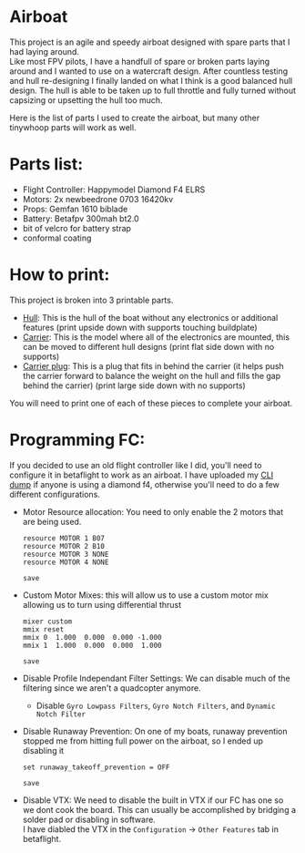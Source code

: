Airboat
=======
This project is an agile and speedy airboat designed with spare parts that I had laying around.  
Like most FPV pilots, I have a handfull of spare or broken parts laying around and I wanted to use on a watercraft design.
After countless testing and hull re-designing I finally landed on what I think is a good balanced hull design.
The hull is able to be taken up to full throttle and fully turned without capsizing or upsetting the hull too much.  
  
Here is the list of parts I used to create the airboat, but many other tinywhoop parts will work as well.

Parts list:
===========
- Flight Controller: Happymodel Diamond F4 ELRS
- Motors: 2x newbeedrone 0703 16420kv
- Props: Gemfan 1610 biblade
- Battery: Betafpv 300mah bt2.0
- bit of velcro for battery strap
- conformal coating

How to print:
=============
This project is broken into 3 printable parts.
- [Hull](airboat_design/airboat_neo_hull.stl): This is the hull of the boat without any electronics or additional features (print upside down with supports touching buildplate)
- [Carrier](airboat_design/carrier.stl): This is the model where all of the electronics are mounted, this can be moved to different hull designs (print flat side down with no supports)
- [Carrier plug](airboat_design/airboat_carrier_plug.stl): This is a plug that fits in behind the carrier (it helps push the carrier forward to balance the weight on the hull and fills the gap behind the carrier) (print large side down with no supports)

You will need to print one of each of these pieces to complete your airboat.

Programming FC:
===============
If you decided to use an old flight controller like I did, you'll need to configure it in betaflight to work as an airboat.
I have uploaded my [CLI dump](cli_dump/BF_airboat_diamondf4_dump.txt) if anyone is using a diamond f4, otherwise you'll need to do a few different configurations.

- Motor Resource allocation: You need to only enable the 2 motors that are being used.
  ```
  resource MOTOR 1 B07
  resource MOTOR 2 B10
  resource MOTOR 3 NONE
  resource MOTOR 4 NONE
  
  save
  ```

- Custom Motor Mixes: this will allow us to use a custom motor mix allowing us to turn using differential thrust
  ```
  mixer custom
  mmix reset
  mmix 0  1.000  0.000  0.000 -1.000
  mmix 1  1.000  0.000  0.000  1.000
  
  save
  ```

- Disable Profile Independant Filter Settings: We can disable much of the filtering since we aren't a quadcopter anymore.  
  - Disable `Gyro Lowpass Filters`, `Gyro Notch Filters`, and `Dynamic Notch Filter`  

- Disable Runaway Prevention: On one of my boats, runaway prevention stopped me from hitting full power on the airboat, so I ended up disabling it
  ```
  set runaway_takeoff_prevention = OFF
  
  save
  ```

- Disable VTX: We need to disable the built in VTX if our FC has one so we dont cook the board. This can usually be accomplished by bridging a solder pad or disabling in software.  
  I have diabled the VTX in the `Configuration` -> `Other Features` tab in betaflight.

